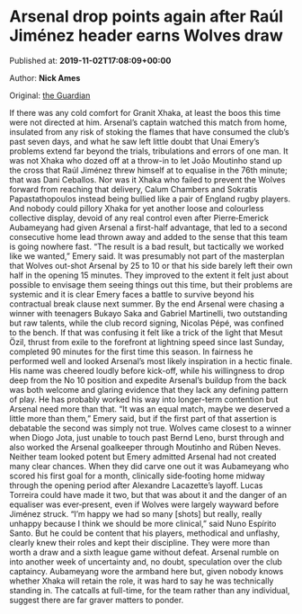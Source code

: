
# Arsenal drop points again after Raúl Jiménez header earns Wolves draw

Published at: **2019-11-02T17:08:09+00:00**

Author: **Nick Ames**

Original: [the Guardian](https://www.theguardian.com/football/2019/nov/02/arsenal-wolves-premier-league-match-report)

If there was any cold comfort for Granit Xhaka, at least the boos this time were not directed at him. Arsenal’s captain watched this match from home, insulated from any risk of stoking the flames that have consumed the club’s past seven days, and what he saw left little doubt that Unai Emery’s problems extend far beyond the trials, tribulations and errors of one man.
It was not Xhaka who dozed off at a throw-in to let João Moutinho stand up the cross that Raúl Jiménez threw himself at to equalise in the 76th minute; that was Dani Ceballos. Nor was it Xhaka who failed to prevent the Wolves forward from reaching that delivery, Calum Chambers and Sokratis Papastathopoulos instead being bullied like a pair of England rugby players.
And nobody could pillory Xhaka for yet another loose and colourless collective display, devoid of any real control even after Pierre‑Emerick Aubameyang had given Arsenal a first-half advantage, that led to a second consecutive home lead thrown away and added to the sense that this team is going nowhere fast.
“The result is a bad result, but tactically we worked like we wanted,” Emery said.
It was presumably not part of the masterplan that Wolves out-shot Arsenal by 25 to 10 or that his side barely left their own half in the opening 15 minutes. They improved to the extent it felt just about possible to envisage them seeing things out this time, but their problems are systemic and it is clear Emery faces a battle to survive beyond his contractual break clause next summer.
By the end Arsenal were chasing a winner with teenagers Bukayo Saka and Gabriel Martinelli, two outstanding but raw talents, while the club record signing, Nicolas Pépé, was confined to the bench.
If that was confusing it felt like a trick of the light that Mesut Özil, thrust from exile to the forefront at lightning speed since last Sunday, completed 90 minutes for the first time this season.
In fairness he performed well and looked Arsenal’s most likely inspiration in a hectic finale. His name was cheered loudly before kick-off, while his willingness to drop deep from the No 10 position and expedite Arsenal’s buildup from the back was both welcome and glaring evidence that they lack any defining pattern of play. He has probably worked his way into longer-term contention but Arsenal need more than that.
“It was an equal match, maybe we deserved a little more than them,” Emery said, but if the first part of that assertion is debatable the second was simply not true. Wolves came closest to a winner when Diogo Jota, just unable to touch past Bernd Leno, burst through and also worked the Arsenal goalkeeper through Moutinho and Rúben Neves. Neither team looked potent but Emery admitted Arsenal had not created many clear chances.
When they did carve one out it was Aubameyang who scored his first goal for a month, clinically side‑footing home midway through the opening period after Alexandre Lacazette’s layoff.
Lucas Torreira could have made it two, but that was about it and the danger of an equaliser was ever‑present, even if Wolves were largely wayward before Jiménez struck.
“I’m happy we had so many [shots] but really, really unhappy because I think we should be more clinical,” said Nuno Espírito Santo.
But he could be content that his players, methodical and unflashy, clearly knew their roles and kept their discipline. They were more than worth a draw and a sixth league game without defeat.
Arsenal rumble on into another week of uncertainty and, no doubt, speculation over the club captaincy. Aubameyang wore the armband here but, given nobody knows whether Xhaka will retain the role, it was hard to say he was technically standing in.
The catcalls at full-time, for the team rather than any individual, suggest there are far graver matters to ponder.
